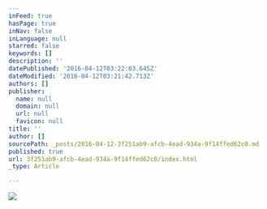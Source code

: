 ```yaml
---
inFeed: true
hasPage: true
inNav: false
inLanguage: null
starred: false
keywords: []
description: ''
datePublished: '2016-04-12T03:22:03.645Z'
dateModified: '2016-04-12T03:21:42.713Z'
authors: []
publisher:
  name: null
  domain: null
  url: null
  favicon: null
title: ''
author: []
sourcePath: _posts/2016-04-12-3f251ab9-afcb-4ead-934a-9f14ffed62c0.md
published: true
url: 3f251ab9-afcb-4ead-934a-9f14ffed62c0/index.html
_type: Article

---
```

![](https://the-grid-user-content.s3-us-west-2.amazonaws.com/e6c3e94f-5691-4102-bba1-1c3f7bd49679.png)